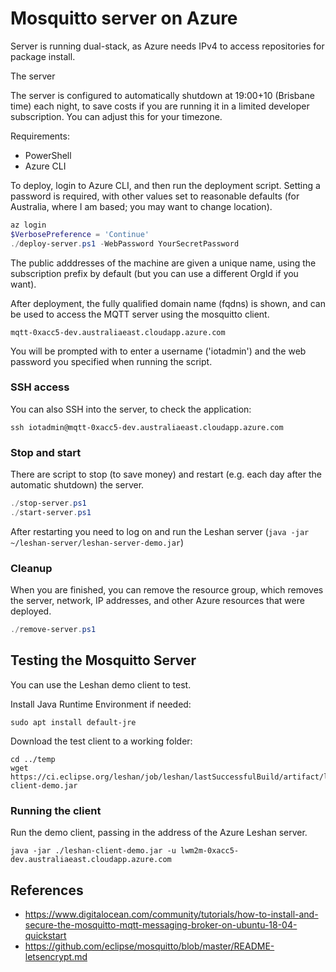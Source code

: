 Mosquitto server on Azure
=========================

Server is running dual-stack, as Azure needs IPv4 to access repositories for package install.

The server

The server is configured to automatically shutdown at 19:00+10 (Brisbane time) each night, to save costs if you are running it
in a limited developer subscription. You can adjust this for your timezone.

Requirements:
* PowerShell
* Azure CLI

To deploy, login to Azure CLI, and then run the deployment script. Setting a password is required, with other values set to
reasonable defaults (for Australia, where I am based; you may want to change location).

```powershell
az login
$VerbosePreference = 'Continue'
./deploy-server.ps1 -WebPassword YourSecretPassword
```

The public adddresses of the machine are given a unique name, using the subscription prefix by default (but you can use a different OrgId if you want).

After deployment, the fully qualified domain name (fqdns) is shown, and can be used to access the MQTT server using the mosquitto client.

```shell
mqtt-0xacc5-dev.australiaeast.cloudapp.azure.com
```

You will be prompted with to enter a username ('iotadmin') and the web password you specified when running the script.


### SSH access

You can also SSH into the server, to check the application:

```
ssh iotadmin@mqtt-0xacc5-dev.australiaeast.cloudapp.azure.com
```


### Stop and start

There are script to stop (to save money) and restart (e.g. each day after the automatic shutdown) the server.

```powershell
./stop-server.ps1
./start-server.ps1
```

After restarting you need to log on and run the Leshan server (`java -jar ~/leshan-server/leshan-server-demo.jar`)

### Cleanup

When you are finished, you can remove the resource group, which removes the server, network, IP addresses, and other Azure resources
that were deployed.

```powershell
./remove-server.ps1
```


Testing the Mosquitto Server
----------------------------

You can use the Leshan demo client to test.

Install Java Runtime Environment if needed:

```
sudo apt install default-jre
```

Download the test client to a working folder:

```
cd ../temp
wget https://ci.eclipse.org/leshan/job/leshan/lastSuccessfulBuild/artifact/leshan-client-demo.jar
```

### Running the client

Run the demo client, passing in the address of the Azure Leshan server.

```
java -jar ./leshan-client-demo.jar -u lwm2m-0xacc5-dev.australiaeast.cloudapp.azure.com
```

References
----------

* https://www.digitalocean.com/community/tutorials/how-to-install-and-secure-the-mosquitto-mqtt-messaging-broker-on-ubuntu-18-04-quickstart
* https://github.com/eclipse/mosquitto/blob/master/README-letsencrypt.md


